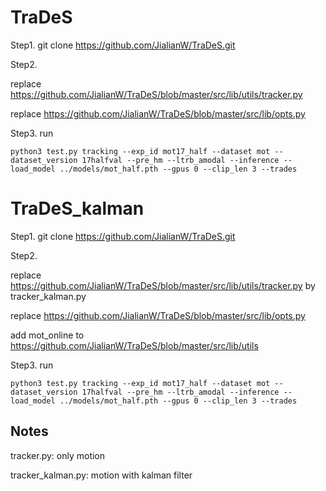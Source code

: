 # TraDeS

Step1.  git clone https://github.com/JialianW/TraDeS.git


Step2. 

replace https://github.com/JialianW/TraDeS/blob/master/src/lib/utils/tracker.py

replace https://github.com/JialianW/TraDeS/blob/master/src/lib/opts.py


Step3. run
```
python3 test.py tracking --exp_id mot17_half --dataset mot --dataset_version 17halfval --pre_hm --ltrb_amodal --inference --load_model ../models/mot_half.pth --gpus 0 --clip_len 3 --trades 
```


# TraDeS_kalman

Step1.  git clone https://github.com/JialianW/TraDeS.git


Step2. 

replace https://github.com/JialianW/TraDeS/blob/master/src/lib/utils/tracker.py by tracker_kalman.py

replace https://github.com/JialianW/TraDeS/blob/master/src/lib/opts.py

add mot_online to https://github.com/JialianW/TraDeS/blob/master/src/lib/utils

Step3. run
```
python3 test.py tracking --exp_id mot17_half --dataset mot --dataset_version 17halfval --pre_hm --ltrb_amodal --inference --load_model ../models/mot_half.pth --gpus 0 --clip_len 3 --trades 
```


## Notes
tracker.py: only motion

tracker_kalman.py: motion with kalman filter
